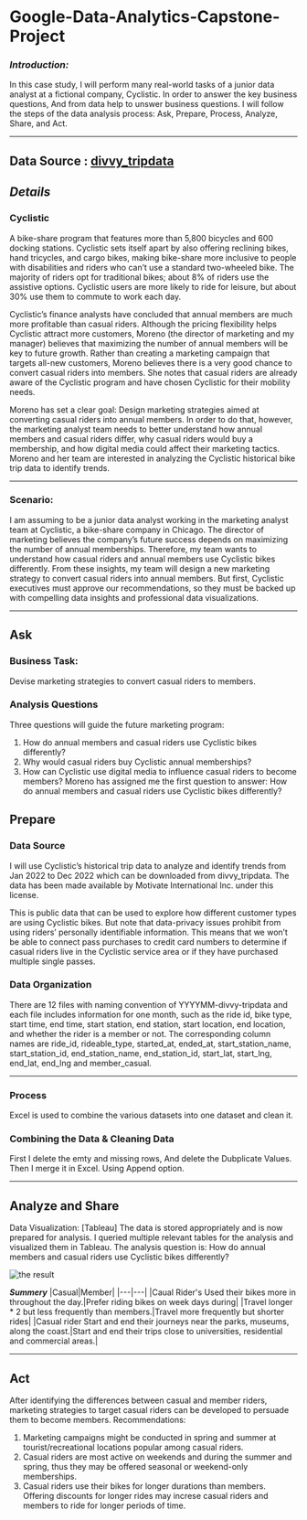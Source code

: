 # **Google-Data-Analytics-Capstone-Project** #

### *Introduction:* ###

In this case study, I will perform many real-world tasks of a junior data analyst at a fictional company, Cyclistic. In order to answer the key business questions, And from data help to unswer business questions. I will follow the steps of the data analysis process: Ask, Prepare, Process, Analyze, Share, and Act.

---
Data Source : [divvy_tripdata](https://divvy-tripdata.s3.amazonaws.com/index.html)
---
## *Details* ##

### Cyclistic ###
A bike-share program that features more than 5,800 bicycles and 600 docking stations. Cyclistic sets itself apart by also offering reclining bikes, hand tricycles, and cargo bikes, making bike-share more inclusive to people with disabilities and riders who can’t use a standard two-wheeled bike. The majority of riders opt for traditional bikes; about 8% of riders use the assistive options. Cyclistic users are more likely to ride for leisure, but about 30% use them to commute to work each day.

Cyclistic’s finance analysts have concluded that annual members are much more profitable than casual riders. Although the pricing flexibility helps Cyclistic attract more customers, Moreno (the director of marketing and my manager) believes that maximizing the number of annual members will be key to future growth. Rather than creating a marketing campaign that targets all-new customers, Moreno believes there is a very good chance to convert casual riders into members. She notes that casual riders are already aware of the Cyclistic program and have chosen Cyclistic for their mobility needs.

Moreno has set a clear goal: Design marketing strategies aimed at converting casual riders into annual members. In order to do that, however, the marketing analyst team needs to better understand how annual members and casual riders differ, why casual riders would buy a membership, and how digital media could affect their marketing tactics. Moreno and her team are interested in analyzing the Cyclistic historical bike trip data to identify trends.

---
### Scenario: ###

I am assuming to be a junior data analyst working in the marketing analyst team at Cyclistic, a bike-share company in Chicago. The director of marketing believes the company’s future success depends on maximizing the number of annual memberships. Therefore, my team wants to understand how casual riders and annual members use Cyclistic bikes differently. From these insights, my team will design a new marketing strategy to convert casual riders into annual members. But first, Cyclistic executives must approve our recommendations, so they must be backed up with compelling data insights and professional data visualizations.

---
## Ask ##
### Business Task: ###
Devise marketing strategies to convert casual riders to members.

### Analysis Questions ###
Three questions will guide the future marketing program:

1. How do annual members and casual riders use Cyclistic bikes differently?
2. Why would casual riders buy Cyclistic annual memberships?
3. How can Cyclistic use digital media to influence casual riders to become members?
Moreno has assigned me the first question to answer: How do annual members and casual riders use Cyclistic bikes differently?

## Prepare ##
### **Data Source** ###
I will use Cyclistic’s historical trip data to analyze and identify trends from Jan 2022 to Dec 2022 which can be downloaded from divvy_tripdata. The data has been made available by Motivate International Inc. under this license.

This is public data that can be used to explore how different customer types are using Cyclistic bikes. But note that data-privacy issues prohibit from using riders’ personally identifiable information. This means that we won’t be able to connect pass purchases to credit card numbers to determine if casual riders live in the Cyclistic service area or if they have purchased multiple single passes.

### **Data Organization** ###
There are 12 files with naming convention of YYYYMM-divvy-tripdata and each file includes information for one month, such as the ride id, bike type, start time, end time, start station, end station, start location, end location, and whether the rider is a member or not. The corresponding column names are ride_id, rideable_type, started_at, ended_at, start_station_name, start_station_id, end_station_name, end_station_id, start_lat, start_lng, end_lat, end_lng and member_casual.

---
### Process ###
Excel is used to combine the various datasets into one dataset and clean it.

### Combining the Data & Cleaning Data ###
First I delete the emty and missing rows, And delete the Dubplicate Values.
Then I merge it in Excel. Using Append option.

---
## Analyze and Share ##

Data Visualization: [Tableau]
The data is stored appropriately and is now prepared for analysis. I queried multiple relevant tables for the analysis and visualized them in Tableau.
The analysis question is: How do annual members and casual riders use Cyclistic bikes differently?

![the result](https://1drv.ms/i/s!AoNyQ05J_zUajBJYRKrXKqPDYptp?e=4rkygU)


***Summery***
|Casual|Member|
|---|---|
|Caual Rider's Used their bikes more in throughout the day.|Prefer riding bikes on week days during|
|Travel longer * 2 but less frequently than members.|Travel more frequently but shorter rides|
|Casual rider Start and end their journeys near the parks, museums, along the coast.|Start and end their trips close to universities, residential and commercial areas.|

---
## Act ##
After identifying the differences between casual and member riders, marketing strategies to target casual riders can be developed to persuade them to become members.
Recommendations:

1. Marketing campaigns might be conducted in spring and summer at tourist/recreational locations popular among casual riders.
2. Casual riders are most active on weekends and during the summer and spring, thus they may be offered seasonal or weekend-only memberships.
3. Casual riders use their bikes for longer durations than members. Offering discounts for longer rides may increse casual riders and members to ride for longer periods of time.

